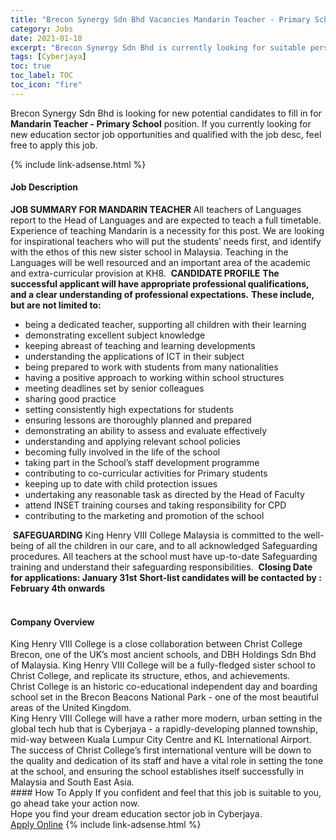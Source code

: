 ```yaml
---
title: "Brecon Synergy Sdn Bhd Vacancies Mandarin Teacher - Primary School" 
category: Jobs 
date: 2021-01-18 
excerpt: "Brecon Synergy Sdn Bhd is currently looking for suitable person to fill in the Mandarin Teacher - Primary School which positioned at Cyberjaya" 
tags: [Cyberjaya] 
toc: true 
toc_label: TOC 
toc_icon: "fire" 
--- 
```


<p>Brecon Synergy Sdn Bhd is looking for new potential candidates to fill in for <b>Mandarin Teacher - Primary School</b> position. If you currently looking for new education sector job opportunities and qualified with the job desc, feel free to apply this job.
</p>{% include link-adsense.html %} 
 <div><div><h4>Job Description</h4></div><div><div><span><div><div><strong>JOB SUMMARY FOR MANDARIN TEACHER</strong>&#160;All teachers of Languages report to the Head of Languages and are expected to teach a full timetable. Experience of teaching Mandarin is a necessity for this post. We are looking for inspirational teachers who will put the students&#8217; needs first, and identify with the ethos of this new sister school in Malaysia. Teaching in the Languages will be well resourced and an important area of the academic and extra-curricular provision at KH8.&#160;&#160;<strong>CANDIDATE PROFILE</strong>&#160;<strong>The successful applicant will have appropriate professional qualifications, and a clear understanding of professional expectations.</strong>&#160;<strong>These include, but are not limited to:</strong>&#160;&#160;&#160;&#160;&#160;&#160;&#160;&#160;&#160;&#160;&#160;&#160;&#160;&#160;&#160;&#160;&#160;&#160;&#160;&#160;&#160;&#160;&#160;<ul><li>being a dedicated teacher, supporting all children with their learning</li><li>demonstrating excellent subject knowledge</li><li>keeping abreast of teaching and learning developments</li><li>understanding the applications of ICT in their subject</li><li>being prepared to work with students from many nationalities</li><li>having a positive approach to working within school structures</li><li>meeting deadlines set by senior colleagues</li><li>sharing good practice</li><li>setting consistently high expectations for students</li><li>ensuring lessons are thoroughly planned and prepared</li><li>demonstrating an ability to assess and evaluate effectively</li><li>understanding and applying relevant school policies</li><li>becoming fully involved in the life of the school</li><li>taking part in the School&#8217;s staff development programme</li><li>contributing to co-curricular activities for Primary students</li><li>keeping up to date with child protection issues</li><li>undertaking any reasonable task as directed by the Head of Faculty</li><li>attend INSET training courses and taking responsibility for CPD&#160;</li><li>contributing to the marketing and promotion of the school</li></ul>&#160;<strong>&#8203;SAFEGUARDING</strong>&#160;King Henry VIII College Malaysia is committed to the well-being of all the children in our care, and to all acknowledged Safeguarding procedures.&#160;All teachers at the school must have up-to-date Safeguarding training and understand their safeguarding responsibilities.&#160;&#160;<strong>Closing Date for applications: January 31st</strong>&#160;<strong>Short-list candidates will be contacted by : February 4th onwards</strong><br>&#160;</div></div></span></div></div></div> 
<div><div><h4>Company Overview</h4></div><div><div><span><div><div>
<div>King Henry VIII College is a close collaboration between Christ College Brecon, one of the UK&#8217;s most ancient schools, and DBH Holdings Sdn Bhd of Malaysia. King Henry VIII College will be a fully-fledged sister school to Christ College, and replicate its structure, ethos, and achievements.</div>
<div>Christ College is an historic co-educational independent day and boarding school set in the Brecon Beacons National Park - one of the most beautiful areas of the United Kingdom.</div>
<div>King Henry VIII College will have a rather more modern, urban setting in the global tech hub that is Cyberjaya - a rapidly-developing planned township, mid-way between Kuala Lumpur City Centre and KL International Airport. &#160;</div>
<div>The success of Christ College&#8217;s first international venture will be down to the quality and dedication of its staff and have a vital role in setting the tone at the school, and ensuring the school establishes itself successfully in Malaysia and South East Asia.</div>
</div></div></span></div></div></div> 
#### How To Apply 
If you confident and feel that this job is suitable to you, go ahead take your action now. <br/> 
Hope you find your dream education sector job in Cyberjaya. <br/> 
<a href="https://www.jobstreet.com.my/en/job/mandarin-teacher-primary-school-4452646?jobId=jobstreet-my-job-4452646&sectionRank=2&token=0~78f8e707-5725-4527-b390-8a5cb49e5a8d&fr=SRP%20View%20In%20New%20Ta" class="btn btn--info" target="_blank" rel="nofollow noopenner">Apply Online</a> 
{% include link-adsense.html %} 
